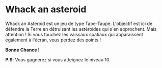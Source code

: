 # Whack an asteroid

Whack an Asteroid est un jeu de type Tape-Taupe.
L'objectif est ici de défendre la Terre en détruisant les astéroides qui s'en approchent. Mais attention ! Si vous touchez les vaissaux spatiaux qui apparaissent également à l'écran, vous perdez des points !

**Bonne Chance !**

**P.S**: Vous gagnerez si vous atteignez le niveau 10.

